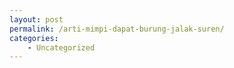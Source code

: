 ```yaml
---
layout: post
permalink: /arti-mimpi-dapat-burung-jalak-suren/
categories:
    - Uncategorized
---
```


